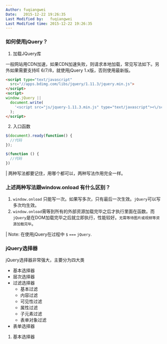 ```yaml
---
Author: fuqiangwei
Date:   2015-12-22 19:26:35
Last Modified by:   fuqiangwei
Last Modified time: 2015-12-22 19:26:35
---
```


### 如何使用jQuery？

1. 加载JQuery库

一般网站用CDN加速，如果CDN加速失败，则请求本地加载，常见写法如下。另外如果需要支持IE 6/7/8，就使用jQuery 1.x版，否则使用最新版。

```html
<script type="text/javascript"
  src="//apps.bdimg.com/libs/jquery/1.11.3/jquery.min.js">
</script>
<script>
window.jQuery ||
  document.write(
    '<script src="js/jquery-1.11.3.min.js" type="text/javascript"><\/script>'
  );
</script>
```
2. 入口函数

```javascript
$(document).ready(function() {
  //代码
});

$(function () {
  //代码
})

```
|  两种写法都要记住，用哪个都可以，两种写法作用完全一样。

### 上述两种写法跟window.onload 有什么区别？

1. `window.onload` 只能写一次。如果写多次，只有最后一次生效。`jQuery`可以写多次均生效。
2. `window.onload`需等到所有的外部资源加载完毕之后才执行里面在函数。而`jQuery`是在DOM加载完毕之后就立即执行，性能较好。`无需等待图片或视频等资源加载完毕`。

| Note: 在使用jQuery在过程中  `$` `===` `jQuery`.

### jQuery选择器

jQuery选择器非常强大，主要分为四大类

- 基本选择器
- 层次选择器
- 过滤选择器
    - 基本过滤
    - 内容过滤
    - 可见性过滤
    - 属性过滤
    - 子元素过滤
    - 表单对象过滤
- 表单选择器

1. 基本选择器
